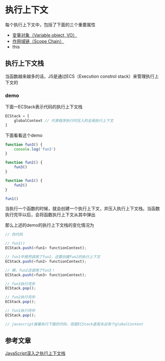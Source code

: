 # 执行上下文

每个执行上下文中，包括了下面的三个重要属性

- [变量对象（Variable object, VO）](./变量对象.md)
- [作用域链（Scope Chain）](./作用域链.md)
- this

## 执行上下文栈

当函数越来越多的话，JS是通过ECS（Execution constrol stack）来管理执行上下文的

### demo

下面一ECStack表示代码的执行上下文栈

```js
ECStack = [
    globalContext // 代表程序执行时压入的全局执行上下文
]
```

下面看看这个demo

```js
function fun3() {
    console.log('fun3')
}

function fun2() {
    fun3()
}

function fun1() {
    fun2()
}

fun1()
```

当执行一个函数的时候，就会创建一个执行上下文，并压入执行上下文栈。当函数执行完毕以后，会将函数执行上下文从其中弹出

那么上述的demo的执行上下文栈的变化情况为

```js
// 伪代码

// fun1()
ECStack.push(<fun1> functionContext);

// fun1中竟然调用了fun2，还要创建fun2的执行上下文
ECStack.push(<fun2> functionContext);

// 擦，fun2还调用了fun3！
ECStack.push(<fun3> functionContext);

// fun3执行完毕
ECStack.pop();

// fun2执行完毕
ECStack.pop();

// fun1执行完毕
ECStack.pop();

// javascript接着执行下面的代码，但是ECStack底层永远有个globalContext
```

## 参考文章

[JavaScript深入之执行上下文栈](https://github.com/mqyqingfeng/Blog/issues/4)
